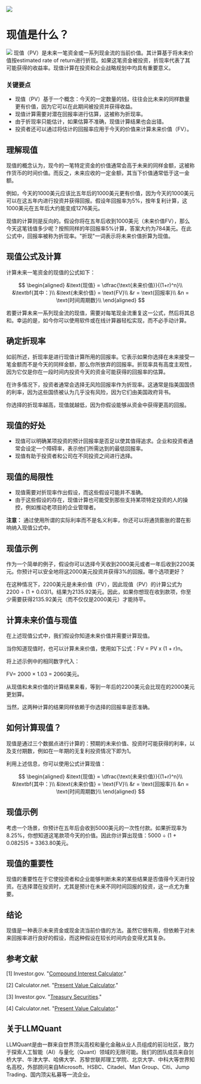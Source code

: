 ![](https://fastly.jsdelivr.net/gh/bucketio/img11@main/2024/10/21/1729466068183-23134fce-3131-4262-b18c-f378d71af4f6.gif)
# 现值是什么？
![](https://fastly.jsdelivr.net/gh/bucketio/img9@main/2024/10/20/1729465031968-b3c8959e-1d37-4b8a-91b1-b0b0dfe25143.png)
现值（PV）是未来一笔资金或一系列现金流的当前价值。其计算基于将未来价值按estimated rate of return进行折现。如果这笔资金被投资，折现率代表了其可能获得的收益率。现值计算在投资和企业战略规划中均具有重要意义。

### 关键要点

- 现值（PV）基于一个概念：今天的一定数量的钱，往往会比未来的同样数量更有价值，因为它可以在此期间被投资并获得收益。
- 现值计算需要对潜在回报率进行估算，这被称为折现率。
- 由于折现率只能估计，如果估算不准确，现值计算结果也会出错。
- 投资者还可以通过将估计的回报率应用于今天的价值来计算未来价值（FV）。

## 理解现值

现值的概念认为，现今的一笔特定资金的价值通常会高于未来的同样金额，这被称作货币的时间价值。而反之，未来应收的一定金额，其当下价值通常低于这一金额。

例如，今天的1000美元应该比五年后的1000美元更有价值，因为今天的1000美元可以在这五年内进行投资并获得回报。假设年回报率为5%，按年复利计算，这1000美元在五年后大约能变成1276美元。

现值的计算则是反向的。假设你将在五年后收到1000美元（未来价值FV），那么今天这笔钱值多少呢？按照同样的年回报率5%计算，答案大约为784美元。在此公式中，回报率被称为折现率。"折现"一词表示将未来价值折算为现值。

## 现值公式及计算

计算未来一笔资金的现值的公式如下：

$$ \begin{aligned} &\text{现值} = \dfrac{\text{未来价值}}{(1+r)^n}\\ &\textbf{其中：}\\ &\text{未来价值} = \text{FV}\\ &r = \text{回报率}\\ &n = \text{时间周期数}\\ \end{aligned} $$

若要计算未来一系列现金流的现值，需要对每笔现金流重复这一公式，然后将其总和。幸运的是，如今你可以使用软件或在线计算器轻松实现，而不必手动计算。

## 确定折现率

如前所述，折现率是进行现值计算所用的回报率。它表示如果你选择在未来接受一笔金额而不是今天的同样金额，那么你所放弃的回报率。折现率具有高度主观性，因为它仅是你在一段时间内投资今天的资金可能获得的回报率的估算。

在许多情况下，投资者通常会选择无风险回报率作为折现率。这通常是指美国国债的利率，因为这些国债被认为几乎没有风险，因为它们由美国政府背书。

你选择的折现率越高，现值就越低，因为你假设能够从资金中获得更高的回报。

## 现值的好处

- 现值可以明确某项投资的预计回报率是否足以使其值得追求。企业和投资者通常会设定一个障碍率，表示他们所需达到的最低回报率。
- 现值有助于投资者和公司在不同投资之间进行选择。

## 现值的局限性

- 现值需要对折现率作出假设，而这些假设可能并不准确。
- 由于这些假设的存在，现值计算也可能受到那些支持某项特定投资的人的操控，例如推动老项目的企业管理者。

**注意：** 通过使用所谓的实际利率而不是名义利率，你还可以将通货膨胀的潜在影响纳入现值公式中。

## 现值示例

作为一个简单的例子，假设你可以选择今天收到2000美元或者一年后收到2200美元。你预计可以安全地将这2000美元投资并获得3%的回报。哪个选项更好？

在这种情况下，2200美元是未来价值（FV），因此现值（PV）的计算公式为2200 ÷ (1 + 0.03)1。结果为2135.92美元。因此，如果你想现在收到款项，你至少需要获得2135.92美元（而不仅仅是2000美元）才能持平。

## 计算未来价值与现值

在上述现值公式中，我们假设你知道未来价值并需要计算现值。

当你知道现值时，也可以计算未来价值，使用如下公式：FV = PV x (1 + r)n。

将上述示例中的相同数字代入：

FV= 2000 × 1.03 = 2060美元。

从现值和未来价值的计算结果来看，等到一年后的2200美元会比现在的2000美元更划算。

当然，这两种计算的结果同样依赖于你选择的回报率是否准确。

## 如何计算现值？

现值是通过三个数据点进行计算的：预期的未来价值、投资时可能获得的利率，以及支付期数，例如在一年期的无复利投资情况下即为1。

利用上述信息，你可以使用公式计算现值：

$$ \begin{aligned} &\text{现值} = \dfrac{\text{未来价值}}{(1+r)^n}\\ &\textbf{其中：}\\ &\text{未来价值} = \text{FV}\\ &r = \text{回报率}\\ &n = \text{时间周期数}\\ \end{aligned} $$

## 现值示例

考虑一个场景，你预计在五年后会收到5000美元的一次性付款。如果折现率为8.25%，你想知道这笔款项今天的价值。因此你计算出现值：5000 ÷ (1 + 0.0825)5 = 3363.80美元。

## 现值的重要性

现值的重要性在于它使投资者和企业能够判断未来的某些结果是否值得今天进行投资。在选择潜在投资时，尤其是预计在未来不同时间回报的投资，这一点尤为重要。

## 结论

现值是一种表示未来资金或现金流当前价值的方法。虽然它很有用，但依赖于对未来回报率进行良好的假设，而这种假设在较长时间内会变得尤其复杂。

## 参考文献

[1] Investor.gov. "[Compound Interest Calculator](https://www.investor.gov/financial-tools-calculators/calculators/compound-interest-calculator)."

[2] Calculator.net. "[Present Value Calculator](https://www.calculator.net/present-value-calculator.html?c1futurevalue=1%2C000&c1yearsv=5&c1interestratev=5&x=Calculate#future-money)."

[3] Investor.gov. "[Treasury Securities](https://www.investor.gov/introduction-investing/investing-basics/glossary/treasury-securities)."

[4] Calculator.net. "[Present Value Calculator](https://www.calculator.net/present-value-calculator.html?c1futurevalue=5%2C000&c1yearsv=5&c1interestratev=8.25&x=Calculate#future-money)."
## 关于LLMQuant
LLMQuant是由一群来自世界顶尖高校和量化金融从业人员组成的前沿社区，致力于探索人工智能（AI）与量化（Quant）领域的无限可能。我们的团队成员来自剑桥大学、牛津大学、哈佛大学、苏黎世联邦理工学院、北京大学、中科大等世界知名高校，外部顾问来自Microsoft、HSBC、Citadel、Man Group、Citi、Jump Trading、国内顶尖私募等一流企业。